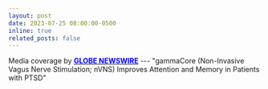 ```yaml
---
layout: post
date: 2023-07-25 08:00:00-0500
inline: true
related_posts: false
---
```


Media coverage by [**<u><span style="color:blue">GLOBE NEWSWIRE</span></u>**](https://www.globenewswire.com/news-release/2023/07/25/2710362/0/en/gammaCore-Non-Invasive-Vagus-Nerve-Stimulation-nVNS-Improves-Attention-and-Memory-in-Patients-with-Posttraumatic-Stress-Disorder-PTSD.html) --- "gammaCore (Non-Invasive Vagus Nerve Stimulation; nVNS) Improves Attention and Memory in Patients with PTSD"


